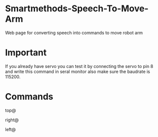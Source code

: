 # Smartmethods-Speech-To-Move-Arm

Web page for converting speech into commands to move robot arm

# Important
If you  already have servo you can test it by connecting the servo to pin 8 and write this command in seral monitor also make sure the baudrate is 115200.

# Commands
top@

right@

left@
